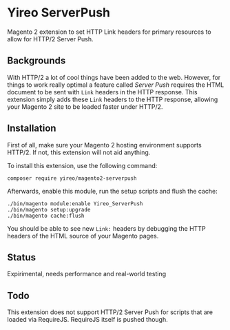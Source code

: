 # Yireo ServerPush
Magento 2 extension to set HTTP Link headers for primary resources to allow for HTTP/2 Server Push.

## Backgrounds
With HTTP/2 a lot of cool things have been added to the web. However, for things to work really optimal a feature called
*Server Push* requires the HTML document to be sent with `Link` headers in the HTTP response. This extension simply adds
these `Link` headers to the HTTP response, allowing your Magento 2 site to be loaded faster under HTTP/2.

## Installation
First of all, make sure your Magento 2 hosting environment supports HTTP/2. If not, this extension will not aid anything. 

To install this extension, use the following command:

    composer require yireo/magento2-serverpush

Afterwards, enable this module, run the setup scripts and flush the cache:

    ./bin/magento module:enable Yireo_ServerPush
    ./bin/magento setup:upgrade
    ./bin/magento cache:flush

You should be able to see new `Link:` headers by debugging the HTTP headers of the HTML source of your Magento pages.

## Status
Expirimental, needs performance and real-world testing

## Todo
This extension does not support HTTP/2 Server Push for scripts that are loaded via RequireJS. RequireJS itself is pushed
though.
